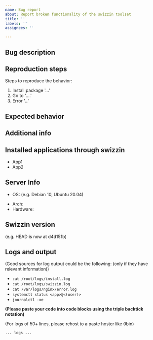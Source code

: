 ```yaml
---
name: Bug report
about: Report broken functionality of the swizzin toolset
title: ''
labels: ''
assignees: ''

---
```

<!-- Issues that do not follow the format will be automatically closed. Please make sure no headins are omitted or changed. -->
<!-- Please first consukt the project's wiki and the troubleshooting steps. you can find thise here https://swizzin.ltd/docs/guides/troubleshooting -->

## Bug description
<!-- A clear and concise description of what the bug is. -->

## Reproduction steps
Steps to reproduce the behavior:
1. Install package '...'
2. Go to '....'
3. Error '...'

## Expected behavior
<!-- A clear and concise description of what you expected to happen. -->

## Additional info
<!-- Any other context is helpulf for us. For example what hardware and provider you are using, when did you first start seeing this or what colour your cat is-->

<!-- ######################################### -->
<!-- Everything under here can be generated from your swizzin install!-->
<!-- Log into your server, run `box dumpinfo`, and replace everything underneath with the output of the command-->
<!-- ######################################### -->

## Installed applications through swizzin
<!-- e.g. Nginx, ffmpeg, panel -->
- App1
- App2

## Server Info
- OS: (e.g. Debian 10, Ubuntu 20.04)
<!-- The rest is optional -->
- Arch:
- Hardware: 

## Swizzin version
<!-- Please run `box update`, and report whether that was succesful. Please try to reproduce your issue) again. mention the commit hash you are seeing -->

(e.g. HEAD is now at d4d151b)

## Logs and output
<!--Add any other context about the problem here. Logs, terminal output, etc. -->

(Good sources for log output could be the following: (only if they have relevant information))
- `cat /root/logs/install.log`
- `cat /root/logs/swizzin.log`
- `cat /var/logs/nginx/error.log`
- `systemctl status <app>@<(user)>`
- `journalctl -xe`

**(Please paste your code into code blocks using the triple backtick notation)**

(For logs of 50+ lines, please rehost to a paste hoster like 0bin)

 ```
 ... logs ...
 ```

